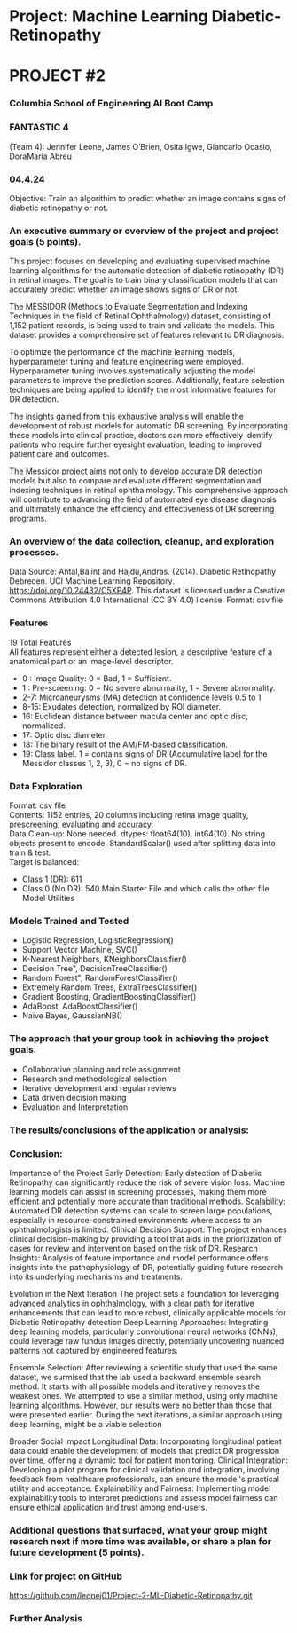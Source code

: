 # Project: Machine Learning Diabetic-Retinopathy

# PROJECT #2

### Columbia School of Engineering AI Boot Camp

### FANTASTIC 4
(Team 4): 
Jennifer Leone, 
James O’Brien, 
Osita Igwe, 
Giancarlo Ocasio, 
DoraMaria Abreu

### 04.4.24

Objective: Train an algorithim to predict whether an image contains signs of diabetic retinopathy or not.

### An executive summary or overview of the project and project goals (5 points).

This project focuses on developing and evaluating supervised machine learning algorithms for the automatic detection of diabetic retinopathy (DR) in retinal images. The goal is to train binary classification models that can accurately predict whether an image shows signs of DR or not.

The MESSIDOR (Methods to Evaluate Segmentation and Indexing Techniques in the field of Retinal Ophthalmology) dataset, consisting of 1,152 patient records, is being used to train and validate the models. This dataset provides a comprehensive set of features relevant to DR diagnosis.

To optimize the performance of the machine learning models, hyperparameter tuning and feature engineering were employed. Hyperparameter tuning involves systematically adjusting the model parameters to improve the prediction scores. Additionally, feature selection techniques are being applied to identify the most informative features for DR detection.

The insights gained from this exhaustive analysis will enable the development of robust models for automatic DR screening. By incorporating these models into clinical practice, doctors can more effectively identify patients who require further eyesight evaluation, leading to improved patient care and outcomes.

The Messidor project aims not only to develop accurate DR detection models but also to compare and evaluate different segmentation and indexing techniques in retinal ophthalmology. This comprehensive approach will contribute to advancing the field of automated eye disease diagnosis and ultimately enhance the efficiency and effectiveness of DR screening programs.

### An overview of the data collection, cleanup, and exploration processes. 

Data Source: Antal,Balint and Hajdu,Andras. (2014). Diabetic Retinopathy Debrecen. UCI Machine Learning Repository. https://doi.org/10.24432/C5XP4P.
This dataset is licensed under a Creative Commons Attribution 4.0 International (CC BY 4.0) license.
Format: csv file

### Features
19 Total Features  
All features represent either a detected lesion, a descriptive feature of a anatomical part or an image-level descriptor. 
                            
- 0 :   Image Quality: 0 = Bad, 1 = Sufficient.
- 1 :   Pre-screening: 0 = No severe abnormality, 1 = Severe abnormality. 
- 2-7:  Microaneurysms (MA) detection at confidence levels 0.5 to 1
- 8-15: Exudates detection, normalized by ROI diameter.
- 16:   Euclidean distance between macula center and optic disc, normalized.
- 17:   Optic disc diameter.
- 18:   The binary result of the AM/FM-based classification. 
- 19:   Class label. 1 = contains signs of DR (Accumulative label for the Messidor classes 1, 2, 3), 0 = no signs of DR.

### Data Exploration

Format: csv file  
Contents: 1152 entries, 20 columns including retina image quality, prescreening, evaluating and accuracy.  
Data Clean-up: None needed. dtypes: float64(10), int64(10). No string objects present to encode. StandardScalar() used after splitting data into train & test.  
Target is balanced:   
- Class 1 (DR): 611 
- Class 0 (No DR): 540
Main Starter File and which calls the other file Model Utilities  

### Models Trained and Tested

* Logistic Regression, LogisticRegression()
* Support Vector Machine, SVC()
* K-Nearest Neighbors, KNeighborsClassifier()
* Decision Tree", DecisionTreeClassifier()
* Random Forest", RandomForestClassifier()
* Extremely Random Trees, ExtraTreesClassifier()
* Gradient Boosting, GradientBoostingClassifier()
* AdaBoost, AdaBoostClassifier()
* Naive Bayes, GaussianNB()  


### The approach that your group took in achieving the project goals.

- Collaborative planning and role assignment
- Research and methodological selection
- Iterative development and regular reviews
- Data driven decision making
- Evaluation and Interpretation


### The results/conclusions of the application or analysis:


### Conclusion:


Importance of the Project
Early Detection: Early detection of Diabetic Retinopathy can significantly reduce the risk of severe vision loss. Machine learning models can assist in screening processes, making them more efficient and potentially more accurate than traditional methods.
Scalability: Automated DR detection systems can scale to screen large populations, especially in resource-constrained environments where access to an ophthalmologists is limited.
Clinical Decision Support: The project enhances clinical decision-making by providing a tool that aids in the prioritization of cases for review and intervention based on the risk of DR.
Research Insights: Analysis of feature importance and model performance offers insights into the pathophysiology of DR, potentially guiding future research into its underlying mechanisms and treatments.


Evolution in the Next Iteration
The project sets a foundation for leveraging advanced analytics in ophthalmology, with a clear path for iterative enhancements that can lead to more robust, clinically applicable models for Diabetic Retinopathy detection
Deep Learning Approaches: Integrating deep learning models, particularly convolutional neural networks (CNNs), could leverage raw fundus images directly, potentially uncovering nuanced patterns not captured by engineered features.


Ensemble Selection: After reviewing a scientific study that used the same dataset, we surmised that the lab used a backward ensemble search method.  It starts with all possible models and iteratively removes the weakest ones. We attempted to use a similar method, using only machine learning algorithms. However, our results were no better than those that were presented earlier. During the  next iterations, a similar approach using deep learning, might be a viable selection

Broader Social Impact
Longitudinal Data: Incorporating longitudinal patient data could enable the development of models that predict DR progression over time, offering a dynamic tool for patient monitoring.
Clinical Integration: Developing a pilot program for clinical validation and integration, involving feedback from healthcare professionals, can ensure the model's practical utility and acceptance.
Explainability and Fairness: Implementing model explainability tools to interpret predictions and assess model fairness can ensure ethical application and trust among end-users.


### Additional questions that surfaced, what your group might research next if more time was available, or share a plan for future development (5 points).

### Link for project on GitHub
https://github.com/leonej01/Project-2-ML-Diabetic-Retinopathy.git


### Further Analysis
